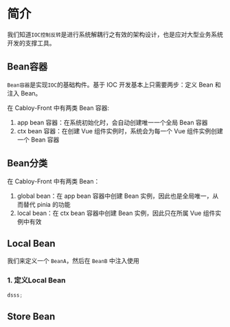 # 简介

我们知道`IOC控制反转`是进行系统解耦行之有效的架构设计，也是应对大型业务系统开发的支撑工具。

## Bean容器

`Bean容器`是实现`IOC`的基础构件。基于 IOC 开发基本上只需要两步：定义 Bean 和注入 Bean。

在 Cabloy-Front 中有两类 Bean 容器:

1. app bean 容器：在系统初始化时，会自动创建唯一一个全局 Bean 容器
2. ctx bean 容器：在创建 Vue 组件实例时，系统会为每一个 Vue 组件实例创建一个 Bean 容器

## Bean分类

在 Cabloy-Front 中有两类 Bean：

1. global bean：在 app bean 容器中创建 Bean 实例，因此也是全局唯一，从而替代 pinia 的功能
2. local bean：在 ctx bean 容器中创建 Bean 实例，因此只在所属 Vue 组件实例中有效

## Local Bean

我们来定义一个 `BeanA`，然后在 `BeanB` 中注入使用

### 1. 定义Local Bean

```typescript [dds/ddd.js]
dsss;
```

## Store Bean
